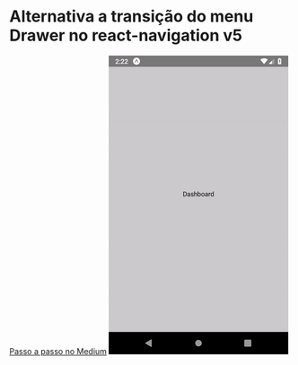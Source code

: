 # Alternativa a transição do menu Drawer no react-navigation v5

[Passo a passo no Medium](https://medium.com/@mrcllw/alternativa-a-transi%C3%A7%C3%A3o-do-menu-drawer-no-react-navigation-v5-eae7c589716d)
![App final](https://github.com/mrcllw/custom-drawer-menu/blob/master/final.gif)